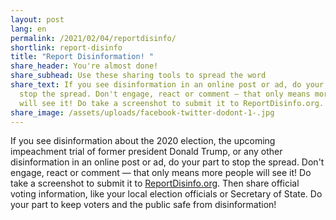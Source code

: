 ```yaml
---
layout: post
lang: en
permalink: /2021/02/04/reportdisinfo/
shortlink: report-disinfo
title: "Report Disinformation! "
share_header: You're almost done!
share_subhead: Use these sharing tools to spread the word
share_text: If you see disinformation in an online post or ad, do your part to
  stop the spread. Don't engage, react or comment — that only means more people
  will see it! Do take a screenshot to submit it to ReportDisinfo.org.
share_image: /assets/uploads/facebook-twitter-dodont-1-.jpg
---
```

If you see disinformation about the 2020 election, the upcoming impeachment trial of former president Donald Trump, or any other disinformation in an online post or ad, do your part to stop the spread. Don't engage, react or comment — that only means more people will see it! Do take a screenshot to submit it to [ReportDisinfo.org](http://www.reportdisinfo.org/). Then share official voting information, like your local election officials or Secretary of State. Do your part to keep voters and the public safe from disinformation!